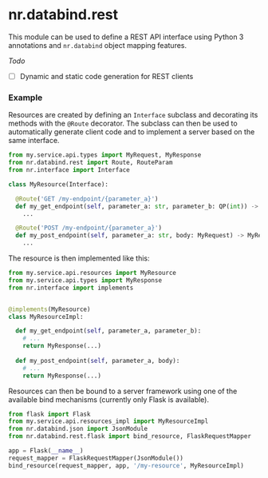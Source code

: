# nr.databind.rest

This module can be used to define a REST API interface using Python 3
annotations and `nr.databind` object mapping features.

*Todo*

* [ ] Dynamic and static code generation for REST clients

### Example

Resources are created by defining an `Interface` subclass and decorating its
methods with the `@Route` decorator. The subclass can then be used to
automatically generate client code and to implement a server based on the
same interface.

```py
from my.service.api.types import MyRequest, MyResponse
from nr.databind.rest import Route, RouteParam
from nr.interface import Interface

class MyResource(Interface):

  @Route('GET /my-endpoint/{parameter_a}')
  def my_get_endpoint(self, parameter_a: str, parameter_b: QP(int)) -> MyResponse:
    ...

  @Route('POST /my-endpoint/{parameter_a}')
  def my_post_endpoint(self, parameter_a: str, body: MyRequest) -> MyResponse:
    ...
```

The resource is then implemented like this:

```py
from my.service.api.resources import MyResource
from my.service.api.types import MyResponse
from nr.interface import implements


@implements(MyResource)
class MyResourceImpl:

  def my_get_endpoint(self, parameter_a, parameter_b):
    # ...
    return MyResponse(...)
  
  def my_post_endpoint(self, parameter_a, body):
    # ...
    return MyResponse(...)
```

Resources can then be bound to a server framework using one of the available
bind mechanisms (currently only Flask is available).

```py
from flask import Flask
from my.service.api.resources_impl import MyResourceImpl
from nr.databind.json import JsonModule
from nr.databind.rest.flask import bind_resource, FlaskRequestMapper

app = Flask(__name__)
request_mapper = FlaskRequestMapper(JsonModule())
bind_resource(request_mapper, app, '/my-resource', MyResourceImpl)
```
